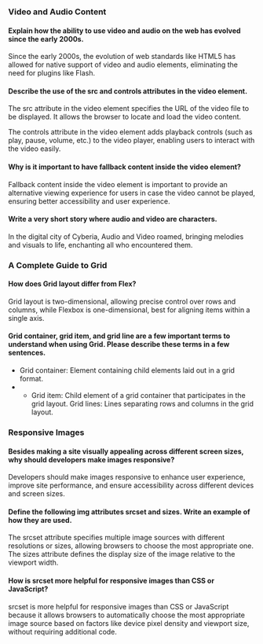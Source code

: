 ### Video and Audio Content

#### Explain how the ability to use video and audio on the web has evolved since the early 2000s.

Since the early 2000s, the evolution of web standards like HTML5 has allowed for native support of video and audio elements, eliminating the need for plugins like Flash.

#### Describe the use of the src and controls attributes in the video element.

The src attribute in the video element specifies the URL of the video file to be displayed. It allows the browser to locate and load the video content.

The controls attribute in the video element adds playback controls (such as play, pause, volume, etc.) to the video player, enabling users to interact with the video easily.

#### Why is it important to have fallback content inside the video element?

Fallback content inside the video element is important to provide an alternative viewing experience for users in case the video cannot be played, ensuring better accessibility and user experience.

#### Write a very short story where audio and video are characters.

In the digital city of Cyberia, Audio and Video roamed, bringing melodies and visuals to life, enchanting all who encountered them.

### A Complete Guide to Grid

#### How does Grid layout differ from Flex?

Grid layout is two-dimensional, allowing precise control over rows and columns, while Flexbox is one-dimensional, best for aligning items within a single axis.

#### Grid container, grid item, and grid line are a few important terms to understand when using Grid. Please describe these terms in a few sentences.

- Grid container: Element containing child elements laid out in a grid format.
- - Grid item: Child element of a grid container that participates in the grid layout.
Grid lines: Lines separating rows and columns in the grid layout.

### Responsive Images

#### Besides making a site visually appealing across different screen sizes, why should developers make images responsive?

Developers should make images responsive to enhance user experience, improve site performance, and ensure accessibility across different devices and screen sizes.

#### Define the following img attributes srcset and sizes. Write an example of how they are used.

The srcset attribute specifies multiple image sources with different resolutions or sizes, allowing browsers to choose the most appropriate one. The sizes attribute defines the display size of the image relative to the viewport width.

#### How is srcset more helpful for responsive images than CSS or JavaScript?

srcset is more helpful for responsive images than CSS or JavaScript because it allows browsers to automatically choose the most appropriate image source based on factors like device pixel density and viewport size, without requiring additional code.